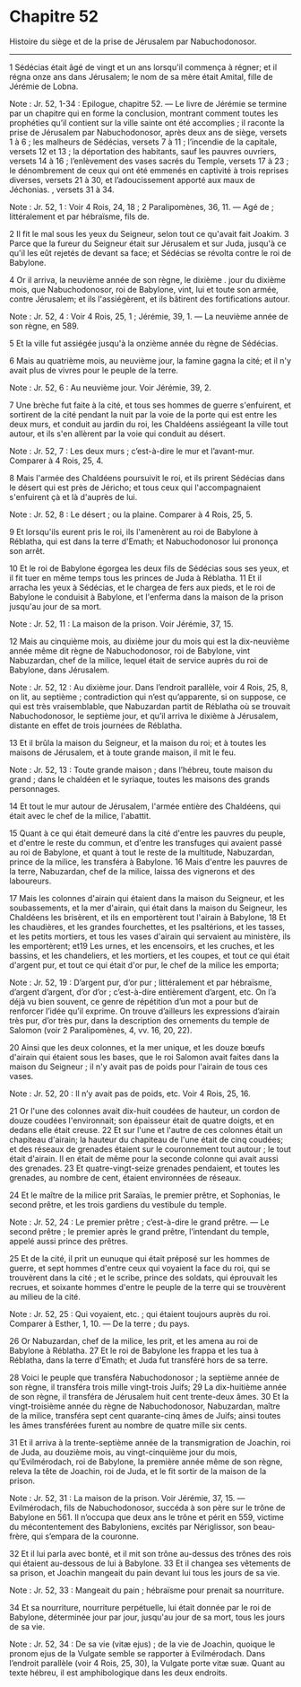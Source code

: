 # Chapitre 52

Histoire du siège et de la prise de Jérusalem par Nabuchodonosor.

***

1 Sédécias était âgé de vingt et un ans lorsqu'il commença à régner; et il régna onze ans dans Jérusalem; le nom de sa mère était Amital, fille de Jérémie de Lobna.

<span class="bible-note">Note : </span> Jr. 52, 1-34 : Epilogue, chapitre 52. ― Le livre de Jérémie se termine par un chapitre qui en forme la conclusion, montrant comment toutes les prophéties qu’il contient sur la ville sainte ont été accomplies ; il raconte la prise de Jérusalem par Nabuchodonosor, après deux ans de siège, versets 1 à 6 ; les malheurs de Sédécias, versets 7 à 11 ; l’incendie de la capitale, versets 12 et 13 ; la déportation des habitants, sauf les pauvres ouvriers, versets 14 à 16 ; l’enlèvement des vases sacrés du Temple, versets 17 à 23 ; le dénombrement de ceux qui ont été emmenés en captivité à trois reprises diverses, versets 21 à 30, et l’adoucissement apporté aux maux de Jéchonias. , versets 31 à 34.

<span class="bible-note">Note : </span> Jr. 52, 1 : Voir 4 Rois, 24, 18 ; 2 Paralipomènes, 36, 11. ― Agé de ; littéralement et par hébraïsme, fils de.

2 Il fit le mal sous les yeux du Seigneur, selon tout ce qu'avait fait Joakim. 3 Parce que la fureur du Seigneur était sur Jérusalem et sur Juda, jusqu'à ce qu'il les eût rejetés de devant sa face; et Sédécias se révolta contre le roi de Babylone.


4 Or il arriva, la neuvième année de son règne, le dixième . jour du dixième mois, que Nabuchodonosor, roi de Babylone, vint, lui et toute son armée, contre Jérusalem; et ils l'assiégèrent, et ils bâtirent des fortifications autour.

<span class="bible-note">Note : </span> Jr. 52, 4 : Voir 4 Rois, 25, 1 ; Jérémie, 39, 1. ― La neuvième année de son règne, en 589.


5 Et la ville fut assiégée jusqu'à la onzième année du règne de Sédécias.


6 Mais au quatrième mois, au neuvième jour, la famine gagna la cité; et il n'y avait plus de vivres pour le peuple de la terre.

<span class="bible-note">Note : </span> Jr. 52, 6 : Au neuvième jour. Voir Jérémie, 39, 2.

7 Une brèche fut faite à la cité, et tous ses hommes de guerre s'enfuirent, et sortirent de la cité pendant la nuit par la voie de la porte qui est entre les deux murs, et conduit au jardin du roi, les Chaldéens assiégeant la ville tout autour, et ils s'en allèrent par la voie qui conduit au désert.

<span class="bible-note">Note : </span> Jr. 52, 7 : Les deux murs ; c’est-à-dire le mur et l’avant-mur. Comparer à 4 Rois, 25, 4.

8 Mais l'armée des Chaldéens poursuivit le roi, et ils prirent Sédécias dans le désert qui est près de Jéricho; et tous ceux qui l'accompagnaient s'enfuirent çà et là d'auprès de lui.

<span class="bible-note">Note : </span> Jr. 52, 8 : Le désert ; ou la plaine. Comparer à 4 Rois, 25, 5.

9 Et lorsqu'ils eurent pris le roi, ils l'amenèrent au roi de Babylone à Réblatha, qui est dans la terre d'Emath; et Nabuchodonosor lui prononça son arrêt.


10 Et le roi de Babylone égorgea les deux fils de Sédécias sous ses yeux, et il fit tuer en même temps tous les princes de Juda à Réblatha. 11 Et il arracha les yeux à Sédécias, et le chargea de fers aux pieds, et le roi de Babylone le conduisit à Babylone, et l'enferma dans la maison de la prison jusqu'au jour de sa mort.

<span class="bible-note">Note : </span> Jr. 52, 11 : La maison de la prison. Voir Jérémie, 37, 15.


12 Mais au cinquième mois, au dixième jour du mois qui est la dix-neuvième année même dit règne de Nabuchodonosor, roi de Babylone, vint Nabuzardan, chef de la milice, lequel était de service auprès du roi de Babylone, dans Jérusalem.

<span class="bible-note">Note : </span> Jr. 52, 12 : Au dixième jour. Dans l’endroit parallèle, voir 4 Rois, 25, 8, on lit, au septième ; contradiction qui n’est qu’apparente, si on suppose, ce qui est très vraisemblable, que Nabuzardan partit de Réblatha où se trouvait Nabuchodonosor, le septième jour, et qu’il arriva le dixième à Jérusalem, distante en effet de trois journées de Réblatha.

13 Et il brûla la maison du Seigneur, et la maison du roi; et à toutes les maisons de Jérusalem, et à toute grande maison, il mit le feu.

<span class="bible-note">Note : </span> Jr. 52, 13 : Toute grande maison ; dans l’hébreu, toute maison du grand ; dans le chaldéen et le syriaque, toutes les maisons des grands personnages.

14 Et tout le mur autour de Jérusalem, l'armée entière des Chaldéens, qui était avec le chef de la milice, l'abattit.


15 Quant à ce qui était demeuré dans la cité d'entre les pauvres du peuple, et d'entre le reste du commun, et d'entre les transfuges qui avaient passé au roi de Babylone, et quant à tout le reste de la multitude, Nabuzardan, prince de la milice, les transféra à Babylone. 16 Mais d'entre les pauvres de la terre, Nabuzardan, chef de la milice, laissa des vignerons et des laboureurs.


17 Mais les colonnes d'airain qui étaient dans la maison du Seigneur, et les soubassements, et la mer d'airain, qui était dans la maison du Seigneur, les Chaldéens les brisèrent, et ils en emportèrent tout l'airain à Babylone, 18 Et les chaudières, et les grandes fourchettes, et les psaltérions, et les tasses, et les petits mortiers, et tous les vases d'airain qui servaient au ministère, ils les emportèrent; et19 Les urnes, et les encensoirs, et les cruches, et les bassins, et les chandeliers, et les mortiers, et les coupes, et tout ce qui était d'argent pur, et tout ce qui était d'or pur, le chef de la milice les emporta;

<span class="bible-note">Note : </span> Jr. 52, 19 : D’argent pur, d’or pur ; littéralement et par hébraïsme, d’argent d’argent, d’or d’or ; c’est-à-dire entièrement d’argent, etc. On l’a déjà vu bien souvent, ce genre de répétition d’un mot a pour but de renforcer l’idée qu’il exprime. On trouve d’ailleurs les expressions d’airain très pur, d’or très pur, dans la description des ornements du temple de Salomon (voir 2 Paralipomènes, 4, vv. 16, 20, 22).

20 Ainsi que les deux colonnes, et la mer unique, et les douze bœufs d'airain qui étaient sous les bases, que le roi Salomon avait faites dans la maison du Seigneur ; il n'y avait pas de poids pour l'airain de tous ces vases.

<span class="bible-note">Note : </span> Jr. 52, 20 : Il n’y avait pas de poids, etc. Voir 4 Rois, 25, 16.

21 Or l'une des colonnes avait dix-huit coudées de hauteur, un cordon de douze coudées l'environnait; son épaisseur était de quatre doigts, et en dedans elle était creuse. 22 Et sur l'une et l'autre de ces colonnes était un chapiteau d'airain; la hauteur du chapiteau de l'une était de cinq coudées; et des réseaux de grenades étaient sur le couronnement tout autour ; le tout était d'airain. Il en était de même pour la seconde colonne qui avait aussi des grenades. 23 Et quatre-vingt-seize grenades pendaient, et toutes les grenades, au nombre de cent, étaient environnées de réseaux.


24 Et le maître de la milice prit Saraïas, le premier prêtre, et Sophonias, le second prêtre, et les trois gardiens du vestibule du temple.

<span class="bible-note">Note : </span> Jr. 52, 24 : Le premier prêtre ; c’est-à-dire le grand prêtre. ― Le second prêtre ; le premier après le grand prêtre, l’intendant du temple, appelé aussi prince des prêtres.

25 Et de la cité, il prit un eunuque qui était préposé sur les hommes de guerre, et sept hommes d'entre ceux qui voyaient la face du roi, qui se trouvèrent dans la cité ; et le scribe, prince des soldats, qui éprouvait les recrues, et soixante hommes d'entre le peuple de la terre qui se trouvèrent au milieu de la cité.

<span class="bible-note">Note : </span> Jr. 52, 25 : Qui voyaient, etc. ; qui étaient toujours auprès du roi. Comparer à Esther, 1, 10. ― De la terre ; du pays.

26 Or Nabuzardan, chef de la milice, les prit, et les amena au roi de Babylone à Réblatha. 27 Et le roi de Babylone les frappa et les tua à Réblatha, dans la terre d'Emath; et Juda fut transféré hors de sa terre.


28 Voici le peuple que transféra Nabuchodonosor ; la septième année de son règne, il transféra trois mille vingt-trois Juifs; 29 La dix-huitième année de son règne, il transféra de Jérusalem huit cent trente-deux âmes. 30 Et la vingt-troisième année du règne de Nabuchodonosor, Nabuzardan, maître de la milice, transféra sept cent quarante-cinq âmes de Juifs; ainsi toutes les âmes transférées furent au nombre de quatre mille six cents.


31 Et il arriva à la trente-septième année de la transmigration de Joachin, roi de Juda, au douzième mois, au vingt-cinquième jour du mois, qu'Evilmérodach, roi de Babylone, la première année même de son règne, releva la tête de Joachin, roi de Juda, et le fit sortir de la maison de la prison.

<span class="bible-note">Note : </span> Jr. 52, 31 : La maison de la prison. Voir Jérémie, 37, 15. ― Evilmérodach, fils de Nabuchodonosor, succéda à son père sur le trône de Babylone en 561. Il n’occupa que deux ans le trône et périt en 559, victime du mécontentement des Babyloniens, excités par Nériglissor, son beau-frère, qui s’empara de la couronne.

32 Et il lui parla avec bonté, et il mit son trône au-dessus des trônes des rois qui étaient au-dessous de lui à Babylone. 33 Et il changea ses vêtements de sa prison, et Joachin mangeait du pain devant lui tous les jours de sa vie.

<span class="bible-note">Note : </span> Jr. 52, 33 : Mangeait du pain ; hébraïsme pour prenait sa nourriture.

34 Et sa nourriture, nourriture perpétuelle, lui était donnée par le roi de Babylone, déterminée jour par jour, jusqu'au jour de sa mort, tous les jours de sa vie.

<span class="bible-note">Note : </span> Jr. 52, 34 : De sa vie (vitæ ejus) ; de la vie de Joachin, quoique le pronom ejus de la Vulgate semble se rapporter à Evilmérodach. Dans l’endroit parallèle (voir 4 Rois, 25, 30), la Vulgate porte vitæ suæ. Quant au texte hébreu, il est amphibologique dans les deux endroits.
